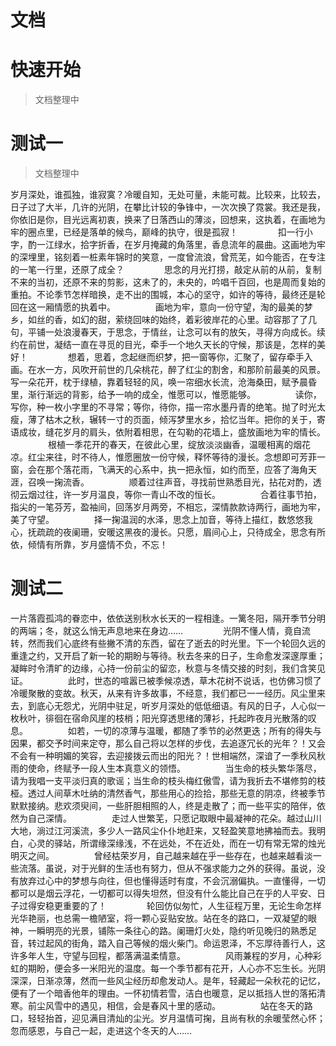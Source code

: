 # 文档
# 快速开始
>  文档整理中 


  
# 测试一
>  文档整理中 

 岁月深处，谁孤独，谁寂寞？冷暖自知，无处可量，未能可裁。比较来，比较去，日子过了大半，几许的光阴，在攀比计较的争锋中，一次次换了霓裳。我还是我，你依旧是你，目光远离初衷，换来了日落西山的薄淡，回想来，这执着，在画地为牢的圈点里，已经是落单的候鸟，巅峰的执守，很是孤寂！
　　
　　扣一行小字，酌一江绿水，拾字折香，在岁月掩藏的角落里，香息流年的晨曲。这画地为牢的深埋里，铭刻着一桩素年锦时的笑意，一度曾流浪，曾荒芜，如今能否，在专注的一笔一行里，还原了成全？
　　
　　思念的月光打捞，敲定从前的从前，复制不来的当初，还原不来的剪影，这未了的，未央的，吟唱千百回，也是周而复始的重拍。不论季节怎样暗换，走不出的围城，本心的坚守，如许的等待，最终还是轮回在这一厢情愿的执着中。
　　
　　画地为牢，意向一份守望，淘的最美的梦乡，如丝的香，如幻的甜，萦绕回味的始终，着彩彼岸花的心里。动容那了了几句，平铺一处浪漫春天，于思念，于情丝，让念可以有的放矢，寻得方向成长。续约在前世，凝结一直在寻觅的目光，牵手一个地久天长的守候，那该是，怎样的美好！
　　
　　想着，思着，念起继而织梦，把一窗等你，汇聚了，留存牵手入画。在水一方，风吹开前世的几朵桃花，醉了红尘的割舍，和那阶前最美的风景。写一朵花开，枕于绿植，靠着轻轻的风，唤一帘细水长流，沧海桑田，赋予晨昏里，渐行渐远的背影，给予一响的成全，惟愿可以，惟愿能够。
　　
　　读你，写你，种一枚小字里的不寻常；等你，待你，描一帘水墨丹青的绝笔。抛了时光太瘦，薄了枯木之秋，辗转一寸的页面，倾泻梦里水乡，拾忆当年。把你的关于，寄语成妆，缝花岁月的肩头，依附着相思，在勾勒的花墙上，盛放画地为牢的情长。
　　
　　根植一季花开的春天，在彼此心里，绽放淡淡幽香，温暖相离的烟花凉。红尘来往，时不待人，惟愿圈放一份守候，释怀等待的漫长。念想即可芳菲一窗，会在那个落花雨，飞满天的心系中，执一把永恒，如约而至，应答了海角天涯，召唤一掬流香。
　　
　　顺着过往声音，寻找前世熟悉目光，拈花对酌，透彻云烟过往，许一岁月温良，等你一青山不改的恒长。
　　
　　合着往事节拍，指尖的一笔芬芳，盈袖间，回荡岁月两旁，不相忘，深情款款诗两行，画地为牢，美了守望。
　　
　　择一掬温润的水泽，思念上加音，等待上描红，数悠悠我心，抚疏疏的夜阑珊，安暖这黑夜的漫长。只愿，眉间心上，只待成全，思念有所依，倾情有所靠，岁月盛情不负，不忘！
　　


# 测试二
 一片落霞孤鸿的眷恋中，依依送别秋水长天的一程相逢。一篱冬阳，隔开季节分明的两端；冬，就这么悄无声息地来在身边……
　　
　　光阴不懂人情，竟自流转，然而我们心底终有些撇不清的东西，留在了逝去的时光里。下一个轮回久远的重逢之约，又开启了新一轮的期盼与等待。秋去冬来的日子，生命愈发深邃厚重；凝眸时令清旷的边缘，心持一份前尘的留恋，秋意与冬情交接的时刻，我们含笑见证。
　　
　　此时，世态的喧嚣已被季候凉透，草木花树不说话，也仿佛习惯了冷暖聚散的变故。秋天，从来有许多故事，不经意，我们都已一一经历。风尘里来去，到底心无怨尤，光阴中驻足，听岁月深处的低低细语。有风的日子，人心似一枚秋叶，徘徊在宿命风崖的枝梢；阳光穿透思绪的薄衫，托起昨夜月光散落的叹息。
　　
　　如若，一切的凉薄与温暖，都随了季节的必然更迭；所有的得失与因果，都交予时间来定夺，那么自己将以怎样的步伐，去追逐冗长的光年？！又会不会有一种明媚的笑容，去迎接拨云而出的阳光？！世相端然，深谙了一季秋风秋雨的使命，终赋予一段人生本真意义的领悟。
　　
　　当生命的枝头繁华落尽，请为我唱一支平淡归真的歌谣；当生命的枝头梅红傲雪，请为我折去不堪修剪的枝桠。透过人间草木吐纳的清然香气，那些用心的捡拾，那些无意的阴凉，终被季节默默接纳。悲欢须臾间，一些肝胆相照的人，终是走散了；而一些平实的陪伴，依然为自己深情。
　　
　　走过人世繁芜，只愿记取眼中最凝神的花朵。越过山川大地，淌过江河溪流，多少人一路风尘仆仆地赶来，又轻盈笑意地拂袖而去。我明白，心灵的驿站，所谓缘深缘浅，不在远处，不在近处，而在一切有常无常的烛光明灭之间。
　　
　　曾经枯荣岁月，自己越来越在乎一些存在，也越来越看淡一些流落。虽说，对于光鲜的生活也有努力，但从不强求能力之外的获得。虽说，没有放弃过心中的梦想与向往，但也懂得适时有度，不会沉溺偏执。一直懂得，一切都可以是烟云浮花，一切都可以得失坦然，但没有什么能比自己在乎的人平安、日子过得安稳更重要的了！
　　
　　轮回仿似匆忙，人生征程万里，无论生命怎样光华艳丽，也总需一檐陋室，将一颗心妥贴安放。站在冬的路口，一双凝望的眼神，一瞬明亮的光景，铺陈一条往心的路。阑珊灯火处，隐约听见晚归的熟悉足音，转过起风的街角，踏入自己等候的烟火柴门。命运恩泽，不忘厚待善行人，这许多年人生，守望与回程，都落满温柔情意。
　　
　　风雨兼程的岁月，心种彩虹的期盼，便会多一米阳光的温度。每一个季节都有花开，人心亦不忘生长。光阴深深，日渐凉薄，然而一些风尘经历却愈发动人。是年，轻藏起一朵秋花的记忆，便有了一个暗香他年的理由。一怀初情若雪，洁白也暖意，足以抵挡人世的落拓清寒。前尘风雪中的遇见，相信，会是春风十里的感动。
　　
　　站在冬天的路口，轻轻抬首，迎见满目清灿的尘光。岁月温情可掬，且尚有秋的余暖莹然心怀；忽而感恩，与自己一起，走进这个冬天的人……













